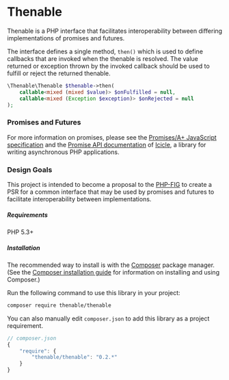# Thenable

Thenable is a PHP interface that facilitates interoperability between differing implementations of promises and futures.

The interface defines a single method, `then()` which is used to define callbacks that are invoked when the thenable is resolved. The value returned or exception thrown by the invoked callback should be used to fulfill or reject the returned thenable.

```php
\Thenable\Thenable $thenable->then(
    callable<mixed (mixed $value)> $onFulfilled = null,
    callable<mixed (Exception $exception)> $onRejected = null
);
```

### Promises and Futures

For more information on promises, please see the [Promises/A+ JavaScript specification](https://promisesaplus.com) and the [Promise API documentation](//github.com/icicleio/Icicle/wiki/Promises) of [Icicle](//github.com/icicleio/Icicle), a library for writing asynchronous PHP applications.

### Design Goals

This project is intended to become a proposal to the [PHP-FIG](http://www.php-fig.org) to create a PSR for a common interface that may be used by promises and futures to facilitate interoperability between implementations.

##### Requirements

PHP 5.3+

##### Installation

The recommended way to install is with the [Composer](http://getcomposer.org/) package manager. (See the [Composer installation guide](https://getcomposer.org/doc/00-intro.md) for information on installing and using Composer.)

Run the following command to use this library in your project: 

```bash
composer require thenable/thenable
```

You can also manually edit `composer.json` to add this library as a project requirement.

```js
// composer.json
{
    "require": {
        "thenable/thenable": "0.2.*"
    }
}
```
